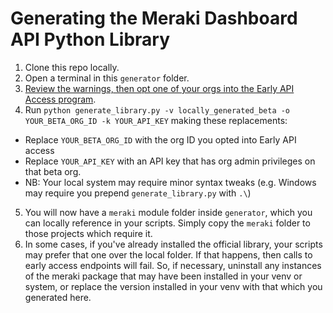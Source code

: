 # Generating the Meraki Dashboard API Python Library

1. Clone this repo locally.
2. Open a terminal in this `generator` folder.
3. [Review the warnings, then opt one of your orgs into the Early API Access program](https://community.meraki.com/t5/Developers-APIs/UPDATED-Beta-testing-with-the-Meraki-Developer-Early-Access/m-p/145344#M5808). 
4. Run `python generate_library.py -v locally_generated_beta -o YOUR_BETA_ORG_ID -k YOUR_API_KEY` making these replacements:
* Replace `YOUR_BETA_ORG_ID` with the org ID you opted into Early API access
* Replace `YOUR_API_KEY` with an API key that has org admin privileges on that beta org.
* NB: Your local system may require minor syntax tweaks (e.g. Windows may require you prepend `generate_library.py` with `.\`)
5. You will now have a `meraki` module folder inside `generator`, which you can locally reference in your scripts. Simply copy the `meraki` folder to those projects which require it.
6. In some cases, if you've already installed the official library, your scripts may prefer that one over the local folder. If that happens, then calls to early access endpoints will fail. So, if necessary, uninstall any instances of the meraki package that may have been installed in your venv or system, or replace the version installed in your venv with that which you generated here.
